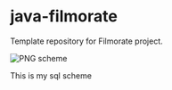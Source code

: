 # java-filmorate
Template repository for Filmorate project.

![PNG scheme](https://user-images.githubusercontent.com/106871954/203637648-7f1315d0-b165-427c-9611-bf3d86c8519f.png)

This is my sql scheme